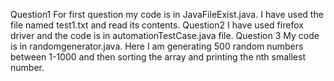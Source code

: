 Question1
For first question my code is in JavaFileExist.java. I have used the file named test1.txt and read its contents.
Question2
I have used firefox driver and the code is in automationTestCase.java file.
Question 3
My code is in randomgenerator.java. Here I am generating 500 random numbers between 1-1000 and then sorting the array and printing the nth smallest number.
